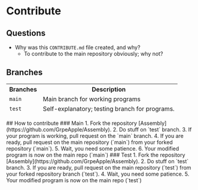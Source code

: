 # Contribute
## Questions
* Why was this `CONTRIBUTE.md` file created, and why?
  * To contribute to the main repository obviously; why not?
## Branches
<table>
<thead>
	<tr>
		<th>Branches</th>
		<th>Description</th>
	</tr
</thead
<tbody>
	<tr>
		<td>
			<code>main</code>
		</td>
		<td>Main branch for working programs</td>
	</tr>
	<tr>
		<td>
			<code>test</code>
		</td>
		<td>Self-explanatory; testing branch for programs.</td>
	</tr>
</tbody>
</table>
## How to contribute
### Main
1. Fork the repository [Assembly](https://github.com/GrpeApple/Assembly).
2. Do stuff on `test` branch.
3. If your program is working, pull request on the `main` branch.
4. If you are ready, pull request on the main repository (`main`) from your forked repository (`main`).
5. Wait, you need some patience.
6. Your modified program is now on the main repo (`main`)
### Test
1. Fork the repository [Assembly](https://github.com/GrpeApple/Assembly).
2. Do stuff on `test` branch.
3. If you are ready, pull request on the main repository (`test`) from your forked repository branch (`test`).
4. Wait, you need some patience.
5. Your modified program is now on the main repo (`test`)
